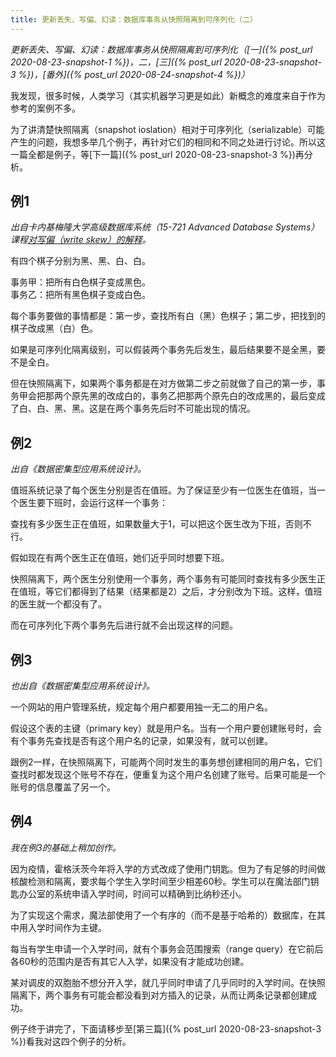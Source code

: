 ```yaml
---
title: 更新丢失、写偏、幻读：数据库事务从快照隔离到可序列化（二）
---
```


*更新丢失、写偏、幻读：数据库事务从快照隔离到可序列化（[一]({% post_url 2020-08-23-snapshot-1 %})，二，[三]({% post_url 2020-08-23-snapshot-3 %})，[番外]({% post_url 2020-08-24-snapshot-4 %})）*

我发现，很多时候，人类学习（其实机器学习更是如此）新概念的难度来自于作为参考的案例不多。

为了讲清楚快照隔离（snapshot ioslation）相对于可序列化（serializable）可能产生的问题，我想多举几个例子，再针对它们的相同和不同之处进行讨论。所以这一篇全都是例子，等[下一篇]({% post_url 2020-08-23-snapshot-3 %})再分析。


## 例1
*出自卡内基梅隆大学高级数据库系统（15-721 Advanced Database Systems）课程[对写偏（write skew）的解释](https://15721.courses.cs.cmu.edu/spring2020/slides/03-mvcc1.pdf)。*


有四个棋子分别为黑、黑、白、白。

事务甲：把所有白色棋子变成黑色。  
事务乙：把所有黑色棋子变成白色。

每个事务要做的事情都是：第一步，查找所有白（黑）色棋子；第二步，把找到的棋子改成黑（白）色。

如果是可序列化隔离级别，可以假装两个事务先后发生，最后结果要不是全黑，要不是全白。

但在快照隔离下，如果两个事务都是在对方做第二步之前就做了自己的第一步，事务甲会把那两个原先黑的改成白的，事务乙把那两个原先白的改成黑的，最后变成了白、白、黑、黑。这是在两个事务先后时不可能出现的情况。


## 例2
*出自《数据密集型应用系统设计》。*

值班系统记录了每个医生分别是否在值班。为了保证至少有一位医生在值班，当一个医生要下班时，会运行这样一个事务：

查找有多少医生正在值班，如果数量大于1，可以把这个医生改为下班，否则不行。

假如现在有两个医生正在值班，她们近乎同时想要下班。

快照隔离下，两个医生分别使用一个事务，两个事务有可能同时查找有多少医生正在值班，等它们都得到了结果（结果都是2）之后，才分别改为下班。这样，值班的医生就一个都没有了。

而在可序列化下两个事务先后进行就不会出现这样的问题。




## 例3
*也出自《数据密集型应用系统设计》。*

一个网站的用户管理系统，规定每个用户都要用独一无二的用户名。

假设这个表的主键（primary key）就是用户名。当有一个用户要创建账号时，会有个事务先查找是否有这个用户名的记录，如果没有，就可以创建。

跟例2一样，在快照隔离下，可能两个同时发生的事务想创建相同的用户名，它们查找时都发现这个账号不存在，便重复为这个用户名创建了账号。后果可能是一个账号的信息覆盖了另一个。


## 例4
*我在例3的基础上稍加创作。*

因为疫情，霍格沃茨今年将入学的方式改成了使用门钥匙。但为了有足够的时间做核酸检测和隔离，要求每个学生入学时间至少相差60秒。学生可以在魔法部门钥匙办公室的系统申请入学时间，时间可以精确到比纳秒还小。

为了实现这个需求，魔法部使用了一个有序的（而不是基于哈希的）数据库，在其中用入学时间作为主键。

每当有学生申请一个入学时间，就有个事务会范围搜索（range query）在它前后各60秒的范围内是否有其它人入学，如果没有才能成功创建。

某对调皮的双胞胎不想分开入学，就几乎同时申请了几乎同时的入学时间。在快照隔离下，两个事务有可能会都没看到对方插入的记录，从而让两条记录都创建成功。

例子终于讲完了，下面请移步至[第三篇]({% post_url 2020-08-23-snapshot-3 %})看我对这四个例子的分析。
